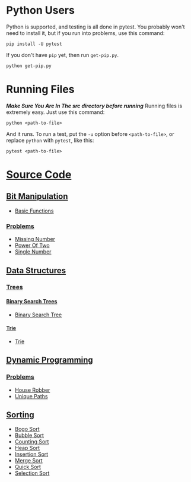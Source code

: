 # Python Users

Python is supported, and testing is all done in pytest. You probably won't need to install it, but if you run into problems, use this
command:

    pip install -U pytest
    
If you don't have ```pip``` yet, then run ```get-pip.py```.

    python get-pip.py
    
# Running Files

***Make Sure You Are In The src directory before running***
Running files is extremely easy. Just use this command:

    python <path-to-file>
    
And it runs. To run a test, put the ```-u``` option before ```<path-to-file>```, or replace ```python``` with ```pytest```, like this:

    pytest <path-to-file>

# [Source Code](https://github.com/nishantc1527/Algorithms/tree/master/src/main/python)

## [Bit Manipulation](https://github.com/nishantc1527/Algorithms/tree/master/src/main/python/bitmanipulation)

* [Basic Functions](https://github.com/nishantc1527/Algorithms/blob/master/src/main/python/bitmanipulation/basic_functions.py)

### [Problems](https://github.com/nishantc1527/Algorithms/tree/master/src/main/python/bitmanipulation/problems)

* [Missing Number](https://github.com/nishantc1527/Algorithms/tree/master/src/main/python/bitmanipulation/problems/missingnumber)
* [Power Of Two](https://github.com/nishantc1527/Algorithms/tree/master/src/main/python/bitmanipulation/problems/poweroftwo)
* [Single Number](https://github.com/nishantc1527/Algorithms/tree/master/src/main/python/bitmanipulation/problems/singlenumber)

## [Data Structures](https://github.com/nishantc1527/Algorithms/tree/master/src/main/python/datastructures)

### [Trees](https://github.com/nishantc1527/Algorithms/tree/master/src/main/python/datastructures/trees)

#### [Binary Search Trees](https://github.com/nishantc1527/Algorithms/tree/master/src/main/python/datastructures/trees/binarysearchtrees)

* [Binary Search Tree](https://github.com/nishantc1527/Algorithms/tree/master/src/main/python/datastructures/trees/binarysearchtrees/binarysearchtree)

#### [Trie](https://github.com/nishantc1527/Algorithms/tree/master/src/main/python/datastructures/trees/trie)

* [Trie](https://github.com/nishantc1527/Algorithms/tree/master/src/main/python/datastructures/trees/trie)

## [Dynamic Programming](https://github.com/nishantc1527/Algorithms/tree/master/src/main/python/dynamicprogramming)

### [Problems](https://github.com/nishantc1527/Algorithms/tree/master/src/main/python/dynamicprogramming/problems)

* [House Robber](https://github.com/nishantc1527/Algorithms/tree/master/src/main/python/dynamicprogramming/problems/houserobber)
* [Unique Paths](https://github.com/nishantc1527/Algorithms/tree/master/src/main/python/dynamicprogramming/problems/uniquepaths)

## [Sorting](https://github.com/nishantc1527/Algorithms/tree/master/src/main/python/sorting)

* [Bogo Sort](https://github.com/nishantc1527/Algorithms/tree/master/src/main/python/sorting/bogosort)
* [Bubble Sort](https://github.com/nishantc1527/Algorithms/tree/master/src/main/python/sorting/bubblesort)
* [Counting Sort](https://github.com/nishantc1527/Algorithms/tree/master/src/main/python/sorting/countingsort)
* [Heap Sort](https://github.com/nishantc1527/Algorithms/tree/master/src/main/python/sorting/heapsort)
* [Insertion Sort](https://github.com/nishantc1527/Algorithms/tree/master/src/main/python/sorting/insertionsort)
* [Merge Sort](https://github.com/nishantc1527/Algorithms/tree/master/src/main/python/sorting/mergesort)
* [Quick Sort](https://github.com/nishantc1527/Algorithms/tree/master/src/main/python/sorting/quicksort)
* [Selection Sort](https://github.com/nishantc1527/Algorithms/tree/master/src/main/python/sorting/selectionsort)